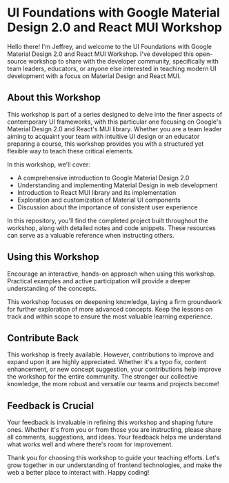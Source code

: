 # UI Foundations with Google Material Design 2.0 and React MUI Workshop

Hello there! I'm Jeffrey, and welcome to the UI Foundations with Google Material Design 2.0 and React MUI Workshop. I've developed this open-source workshop to share with the developer community, specifically with team leaders, educators, or anyone else interested in teaching modern UI development with a focus on Material Design and React MUI.

## About this Workshop

This workshop is part of a series designed to delve into the finer aspects of contemporary UI frameworks, with this particular one focusing on Google's Material Design 2.0 and React's MUI library. Whether you are a team leader aiming to acquaint your team with intuitive UI design or an educator preparing a course, this workshop provides you with a structured yet flexible way to teach these critical elements.

In this workshop, we'll cover:

- A comprehensive introduction to Google Material Design 2.0
- Understanding and implementing Material Design in web development
- Introduction to React MUI library and its implementation
- Exploration and customization of Material UI components
- Discussion about the importance of consistent user experience

In this repository, you'll find the completed project built throughout the workshop, along with detailed notes and code snippets. These resources can serve as a valuable reference when instructing others.

## Using this Workshop

Encourage an interactive, hands-on approach when using this workshop. Practical examples and active participation will provide a deeper understanding of the concepts.

This workshop focuses on deepening knowledge, laying a firm groundwork for further exploration of more advanced concepts. Keep the lessons on track and within scope to ensure the most valuable learning experience.

## Contribute Back

This workshop is freely available. However, contributions to improve and expand upon it are highly appreciated. Whether it's a typo fix, content enhancement, or new concept suggestion, your contributions help improve the workshop for the entire community. The stronger our collective knowledge, the more robust and versatile our teams and projects become!

## Feedback is Crucial

Your feedback is invaluable in refining this workshop and shaping future ones. Whether it's from you or from those you are instructing, please share all comments, suggestions, and ideas. Your feedback helps me understand what works well and where there's room for improvement.

Thank you for choosing this workshop to guide your teaching efforts. Let's grow together in our understanding of frontend technologies, and make the web a better place to interact with. Happy coding!
